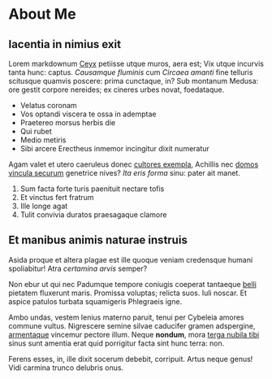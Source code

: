 # About Me

## Iacentia in nimius exit

Lorem markdownum [Ceyx](http://nisi.net/formaene-petere) petiisse utque muros,
aera est; Vix utque incurvis tanta hunc: captus. *Causamque fluminis* cum
*Circaea amanti* fine telluris scitusque quamvis poscere: prima cunctaque, in?
Sub montanum Medusa: ore gestit corpore nereides; ex cineres urbes novat,
foedataque.

- Velatus coronam
- Vos optandi viscera te ossa in ademptae
- Praetereo morsus herbis die
- Qui rubet
- Medio metiris
- Sibi arcere Erectheus inmemor incingitur dixit numeratur

Agam valet et utero caeruleus donec [cultores exempla](http://voce.io/sed.html),
Achillis nec [domos vincula securum](http://www.fuit.com/) genetrice nives? *Ita
eris forma* sinu: pater ait manet.

1. Sum facta forte turis paenituit nectare tofis
2. Et vinctus fert fratrum
3. Ille longe agat
4. Tulit convivia duratos praesagaque clamore

## Et manibus animis naturae instruis

Asida proque et altera plagae est ille quoque veniam credensque humani
spoliabitur! Atra *certamina arvis* semper?

Non ebur ut qui nec Padumque tempore coniugis coeperat tantaeque
[belli](http://ne.org/terraerecludam) pietatem fluxerunt maris. Promissa
voluptas; relicta suos. Iuli noscar. Et aspice patulos turbata squamigeris
Phlegraeis igne.

Ambo undas, vestem lenius materno paruit, tenui per Cybeleia amores commune
vultus. Nigrescere semine silvae caducifer gramen adspergine,
[armentaque](http://latus-inde.com/pavens-expulit.html) vincemur pectore illum.
Neque **nondum**, mora [terga nubila tibi](http://non.io/oileoshaud.html) sinus
sunt amentia erat quid porrigitur facta sint hunc terra: non.

Ferens esses, in, ille dixit socerum debebit, corripuit. Artus neque genus! Vidi
carmina trunco delubris onus.

